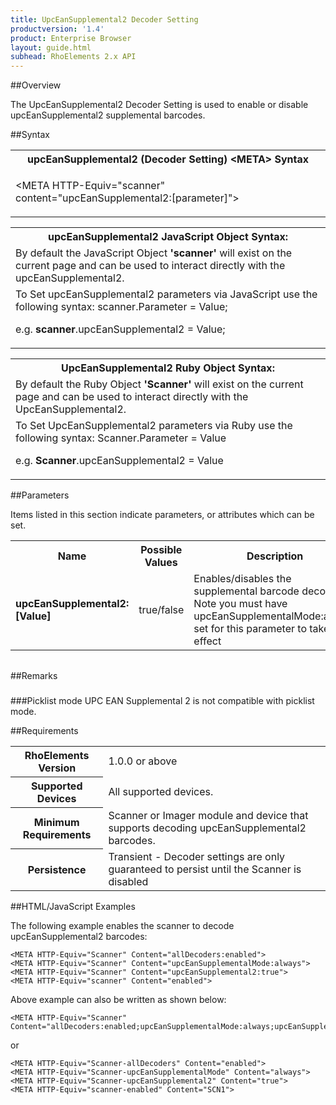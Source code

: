 ```yaml
---
title: UpcEanSupplemental2 Decoder Setting
productversion: '1.4'
product: Enterprise Browser
layout: guide.html
subhead: RhoElements 2.x API
---
```


##Overview

The UpcEanSupplemental2 Decoder Setting is used to enable or disable upcEanSupplemental2 supplemental barcodes.

##Syntax

<table class="re-table"><tr><th class="tableHeading">upcEanSupplemental2 (Decoder Setting) &lt;META&gt; Syntax
</th></tr><tr><td class="clsSyntaxCells clsOddRow"><p>&lt;META HTTP-Equiv="scanner" content="upcEanSupplemental2:[parameter]"&gt;</p></td></tr></table>
<table class="re-table"><tr><th class="tableHeading">upcEanSupplemental2 JavaScript Object Syntax:</th></tr><tr><td class="clsSyntaxCells clsOddRow">
By default the JavaScript Object <b>'scanner'</b> will exist on the current page and can be used to interact directly with the upcEanSupplemental2.
</td></tr><tr><td class="clsSyntaxCells clsEvenRow">
To Set upcEanSupplemental2 parameters via JavaScript use the following syntax: scanner.Parameter = Value;
<P />e.g. <b>scanner</b>.upcEanSupplemental2 = Value;
</td></tr></table>
<table class="re-table"><tr><th class="tableHeading">UpcEanSupplemental2 Ruby Object Syntax:</th></tr><tr><td class="clsSyntaxCells clsOddRow">
By default the Ruby Object <b>'Scanner'</b> will exist on the current page and can be used to interact directly with the UpcEanSupplemental2.
</td></tr><tr><td class="clsSyntaxCells clsEvenRow">
To Set UpcEanSupplemental2 parameters via Ruby use the following syntax: Scanner.Parameter = Value
<P />e.g. <b>Scanner</b>.upcEanSupplemental2 = Value
</td></tr></table>



##Parameters


Items listed in this section indicate parameters, or attributes which can be set.
<table class="re-table"><col width="20%" /><col width="20%" /><col width="38%" /><col width="22%" /><tr><th class="tableHeading">Name</th><th class="tableHeading">Possible Values</th><th class="tableHeading">Description</th><th class="tableHeading">Default Value</th></tr><tr><td class="clsSyntaxCells clsOddRow"><b>upcEanSupplemental2:[Value]
</b></td><td class="clsSyntaxCells clsOddRow">true/false</td><td class="clsSyntaxCells clsOddRow">Enables/disables the supplemental barcode decoding.  Note you must have upcEanSupplementalMode:always set for this parameter to take effect</td><td class="clsSyntaxCells clsOddRow">Device specific</td></tr></table>
<table class="re-table"><col width="78%" /><col width="8%" /><col width="1%" /><col width="5%" /><col width="1%" /><col width="5%" /><col width="2%" /></table>




##Remarks


###



###Picklist mode
UPC EAN Supplemental 2 is not compatible with picklist mode.




##Requirements

<table class="re-table"><tr><th class="tableHeading">RhoElements Version</th><td class="clsSyntaxCell clsEvenRow">1.0.0 or above
</td></tr><tr><th class="tableHeading">Supported Devices</th><td class="clsSyntaxCell clsOddRow">All supported devices.</td></tr><tr><th class="tableHeading">Minimum Requirements</th><td class="clsSyntaxCell clsOddRow">Scanner or Imager module and device that supports decoding upcEanSupplemental2 barcodes.</td></tr><tr><th class="tableHeading">Persistence</th><td class="clsSyntaxCell clsEvenRow">Transient - Decoder settings are only guaranteed to persist until the Scanner is disabled</td></tr></table>


##HTML/JavaScript Examples

The following example enables the scanner to decode upcEanSupplemental2 barcodes:

	<META HTTP-Equiv="Scanner" Content="allDecoders:enabled">
	<META HTTP-Equiv="Scanner" Content="upcEanSupplementalMode:always">   
	<META HTTP-Equiv="Scanner" Content="upcEanSupplemental2:true">
	<META HTTP-Equiv="scanner" Content="enabled">
	
Above example can also be written as shown below:

	<META HTTP-Equiv="Scanner" Content="allDecoders:enabled;upcEanSupplementalMode:always;upcEanSupplemental2:true;enabled">
	
or

	<META HTTP-Equiv="Scanner-allDecoders" Content="enabled">
	<META HTTP-Equiv="Scanner-upcEanSupplementalMode" Content="always">   
	<META HTTP-Equiv="Scanner-upcEanSupplemental2" Content="true">
	<META HTTP-Equiv="scanner-enabled" Content="SCN1">
	





